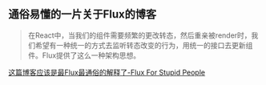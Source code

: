 ## 通俗易懂的一片关于Flux的博客

>在React中，当我们的组件需要频繁的更改转态，然后重亲被render时，我们希望有一种统一的方式去监听转态改变的行为，用统一的接口去更新组件。Flux提供了这么一种架构思想。

[这篇博客应该是最Flux最通俗的解释了-Flux For Stupid People](http://blog.andrewray.me/flux-for-stupid-people/)
